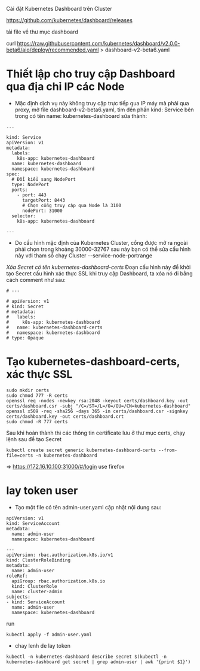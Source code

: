 Cài đặt Kubernetes Dashboard trên Cluster


https://github.com/kubernetes/dashboard/releases

tải file về thư mục dashboard

curl https://raw.githubusercontent.com/kubernetes/dashboard/v2.0.0-beta6/aio/deploy/recommended.yaml > dashboard-v2-beta6.yaml

# Thiết lập cho truy cập Dashboard qua địa chỉ IP các Node

- Mặc định dịch vụ này không truy cập trực tiếp qua IP máy mà phải qua proxy, mở file dashboard-v2-beta6.yaml, tìm đến phần kind: Service bên trong có tên name: kubernetes-dashboard sửa thành:

```
---

kind: Service
apiVersion: v1
metadata:
  labels:
    k8s-app: kubernetes-dashboard
  name: kubernetes-dashboard
  namespace: kubernetes-dashboard
spec:
  # Đổi kiểu sang NodePort
  type: NodePort
  ports:
    - port: 443
      targetPort: 8443
      # Chọn cổng truy cập qua Node là 3100
      nodePort: 31000
  selector:
    k8s-app: kubernetes-dashboard

---
```

- Do cấu hình mặc định của Kubernetes Cluster, cổng được mở ra ngoài phải chọn trong khoảng 30000-32767 sau này bạn có thể sửa cấu hình này với tham số chạy Cluster --service-node-portrange

*Xóa Secret có tên kubernetes-dashboard-certs*
Đoạn cấu hình này để khởi tạo Secret cấu hình xác thực SSL khi truy cập Dashboard, ta xóa nó đi bằng cách comment như sau:

```
# ---

# apiVersion: v1
# kind: Secret
# metadata:
#   labels:
#     k8s-app: kubernetes-dashboard
#   name: kubernetes-dashboard-certs
#   namespace: kubernetes-dashboard
# type: Opaque
```


# Tạo kubernetes-dashboard-certs, xác thực SSL

```
sudo mkdir certs
sudo chmod 777 -R certs
openssl req -nodes -newkey rsa:2048 -keyout certs/dashboard.key -out certs/dashboard.csr -subj "/C=/ST=/L=/O=/OU=/CN=kubernetes-dashboard"
openssl x509 -req -sha256 -days 365 -in certs/dashboard.csr -signkey certs/dashboard.key -out certs/dashboard.crt
sudo chmod -R 777 certs
```

Sau khi hoàn thành thì các thông tin certificate lưu ở thư mục certs, chạy lệnh sau để tạo Secret

```
kubectl create secret generic kubernetes-dashboard-certs --from-file=certs -n kubernetes-dashboard
```

=> https://172.16.10.100:31000/#/login use firefox

# lay token user

- Tạo một file có tên admin-user.yaml cập nhật nội dung sau:

```
apiVersion: v1
kind: ServiceAccount
metadata:
  name: admin-user
  namespace: kubernetes-dashboard

---
apiVersion: rbac.authorization.k8s.io/v1
kind: ClusterRoleBinding
metadata:
  name: admin-user
roleRef:
  apiGroup: rbac.authorization.k8s.io
  kind: ClusterRole
  name: cluster-admin
subjects:
- kind: ServiceAccount
  name: admin-user
  namespace: kubernetes-dashboard
  ```

  run 
  ```
  kubectl apply -f admin-user.yaml
  ```

  - chay lenh de lay token

  ```
  kubectl -n kubernetes-dashboard describe secret $(kubectl -n kubernetes-dashboard get secret | grep admin-user | awk '{print $1}')

```
